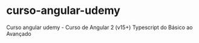 # curso-angular-udemy
Curso angular udemy - Curso de Angular 2 (v15+) Typescript do Básico ao Avançado
